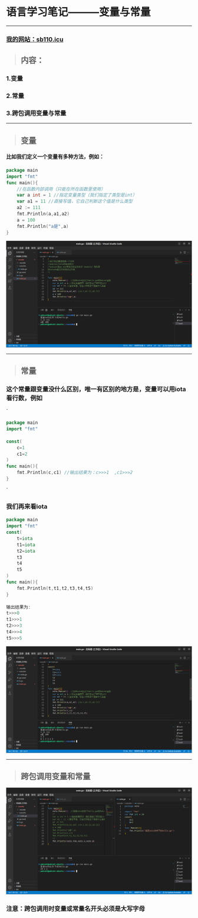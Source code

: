 # 语言学习笔记———变量与常量

------

### [我的网站：sb110.icu](http://sb10.icu)

> ## 内容：

### 1.变量

### 2.常量

### 3.跨包调用变量与常量

------

> ## 变量

#### 比如我们定义一个变量有多种方法，例如：

```go
package main
import "fmt"
func main(){
    //在函数内部调用（只能在所在函数里使用）
	var a int = 1 //指定变量类型（我们指定了类型是int）
    var a1 = 11 //直接写值，它自己判断这个值是什么类型
	a2 := 111
	fmt.Println(a,a1,a2)
	a = 100
	fmt.Println("a是",a)
}
```

![go_2_1](https://github.com/pake0224/go_learn/blob/main/%E6%8B%89%E8%A5%BF%E5%A7%86/%E6%88%AA%E5%9B%BE%202022-12-04%2013-32-50.png)

------

> ## 常量

### 这个常量跟变量没什么区别，唯一有区别的地方是，变量可以用iota看行数，例如

`

```go
package main
import "fmt"

const(
	c=1
	c1=2
)
func main(){
    fmt.Println(c,c1) //输出结果为：c>>>1  ,c1>>>2
}
```

`

### 我们再来看iota

```go
package main
import "fmt"
const(
	t=iota
	t1=iota
    t2=iota
    t3
    t4
    t5
)
func main(){
    fmt.Println(t,t1,t2,t3,t4,t5)
}

输出结果为:
t>>>0
t1>>>1
t2>>>3
t4>>>4
t5>>>5

```

![go_2_2](https://github.com/pake0224/go_learn/blob/main/%E6%8B%89%E8%A5%BF%E5%A7%86/%E6%88%AA%E5%9B%BE%202022-12-04%2013-44-58.png)

------

> ## 跨包调用变量和常量

![go_2_3](https://github.com/pake0224/go_learn/blob/main/%E6%8B%89%E8%A5%BF%E5%A7%86/%E6%88%AA%E5%9B%BE%202022-12-04%2013-49-33.png)

### 注意：跨包调用时变量或常量名开头必须是大写字母

